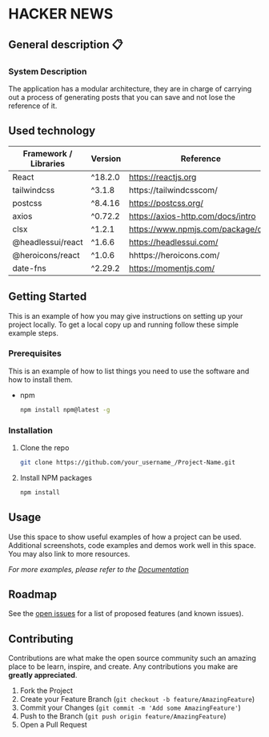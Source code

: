 # HACKER NEWS

## General description 📋
### System Description
The application has a modular architecture, they are in charge of carrying out a process of generating posts that you can save and not lose the reference of it.

## Used technology
| **Framework / Libraries** | **Version** | **Reference**                                                |
|----------------------------------|-------------|-------------------------------------------------------|
| React                            | ^18.2.0     | https://reactjs.org                                   |
| tailwindcss                      | ^3.1.8      | https://tailwindcsscom/                               |
| postcss                          | ^8.4.16     | https://postcss.org/                                  |
| axios                            | ^0.72.2     | https://axios-http.com/docs/intro                     |
| clsx                             | ^1.2.1      | https://www.npmjs.com/package/clsx                    |
| @headlessui/react                | ^1.6.6      | https://headlessui.com/                               |
| @heroicons/react                 | ^1.0.6      | hhttps://heroicons.com/                               |
| date-fns                         | ^2.29.2     | https://momentjs.com/                                 |


<!-- GETTING STARTED -->
## Getting Started

This is an example of how you may give instructions on setting up your project locally.
To get a local copy up and running follow these simple example steps.

### Prerequisites

This is an example of how to list things you need to use the software and how to install them.
* npm
  ```sh
  npm install npm@latest -g
  ```

### Installation

1. Clone the repo
   ```sh
   git clone https://github.com/your_username_/Project-Name.git
   ```
2. Install NPM packages
   ```sh
   npm install
   ```


<!-- USAGE EXAMPLES -->
## Usage

Use this space to show useful examples of how a project can be used. Additional screenshots, code examples and demos work well in this space. You may also link to more resources.

_For more examples, please refer to the [Documentation](https://example.com)_

<!-- ROADMAP -->
## Roadmap

See the [open issues](https://github.com/mcljs/test-reign/issues) for a list of proposed features (and known issues).

<!-- CONTRIBUTING -->
## Contributing

Contributions are what make the open source community such an amazing place to be learn, inspire, and create. Any contributions you make are **greatly appreciated**.

1. Fork the Project
2. Create your Feature Branch (`git checkout -b feature/AmazingFeature`)
3. Commit your Changes (`git commit -m 'Add some AmazingFeature'`)
4. Push to the Branch (`git push origin feature/AmazingFeature`)
5. Open a Pull Request

